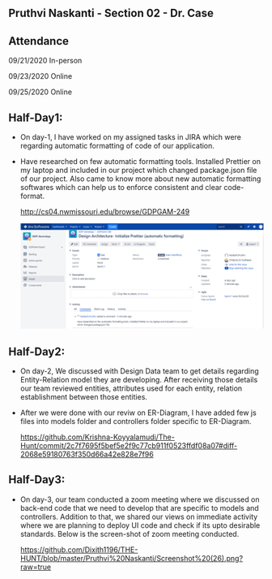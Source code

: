 ## Pruthvi Naskanti - Section 02 - Dr. Case

## Attendance 

  09/21/2020    In-person
  
  09/23/2020    Online
  
  09/25/2020    Online

## Half-Day1:

* On day-1, I have worked on my assigned tasks in JIRA which were regarding automatic formatting of code of our application. 
* Have researched on few automatic formatting tools. Installed Prettier on my laptop and included in our project which changed package.json file of our project. Also came to know   more about new automatic formatting softwares which can help us to enforce consistent and clear code-format.
  
    http://cs04.nwmissouri.edu/browse/GDPGAM-249  
    
    ![](https://github.com/Dixith1196/THE-HUNT/blob/master/Pruthvi%20Naskanti/JIRApret.PNG?raw=true)
    
## Half-Day2:

* On day-2, We discussed with Design Data team to get details regarding Entity-Relation model they are developing. After receiving those details our team reviewed entities,         attributes used for each entity, relation establishment between those entities. 
* After we were done with our reviw on ER-Diagram, I have added few js files into models folder and controllers folder specific to ER-Diagram.

    https://github.com/Krishna-Koyyalamudi/The-Hunt/commit/2c7f7695f5bef5e2f9c77cb911f0523ffdf08a07#diff-2068e59180763f350d66a42e828e7f96
    
## Half-Day3:

* On day-3, our team conducted a zoom meeting where we discussed on back-end code that we need to develop that are specific to models and controllers. Addition to that, we shared   our views on immediate activity where we are planning to deploy UI code and check if its upto desirable standards. Below is the screen-shot of zoom meeting conducted.

    https://github.com/Dixith1196/THE-HUNT/blob/master/Pruthvi%20Naskanti/Screenshot%20(26).png?raw=true
